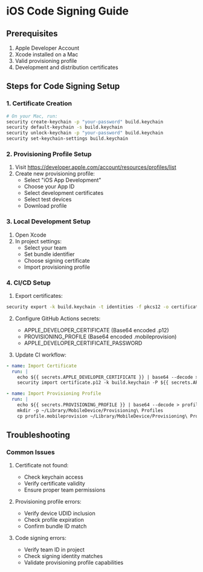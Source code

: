 # iOS Code Signing Guide

## Prerequisites
1. Apple Developer Account
2. Xcode installed on a Mac
3. Valid provisioning profile
4. Development and distribution certificates

## Steps for Code Signing Setup

### 1. Certificate Creation
```bash
# On your Mac, run:
security create-keychain -p "your-password" build.keychain
security default-keychain -s build.keychain
security unlock-keychain -p "your-password" build.keychain
security set-keychain-settings build.keychain
```

### 2. Provisioning Profile Setup
1. Visit https://developer.apple.com/account/resources/profiles/list
2. Create new provisioning profile:
   - Select "iOS App Development"
   - Choose your App ID
   - Select development certificates
   - Select test devices
   - Download profile

### 3. Local Development Setup
1. Open Xcode
2. In project settings:
   - Select your team
   - Set bundle identifier
   - Choose signing certificate
   - Import provisioning profile

### 4. CI/CD Setup
1. Export certificates:
```bash
security export -k build.keychain -t identities -f pkcs12 -o certificates.p12
```

2. Configure GitHub Actions secrets:
   - APPLE_DEVELOPER_CERTIFICATE (Base64 encoded .p12)
   - PROVISIONING_PROFILE (Base64 encoded .mobileprovision)
   - APPLE_DEVELOPER_CERTIFICATE_PASSWORD

3. Update CI workflow:
```yaml
- name: Import Certificate
  run: |
    echo ${{ secrets.APPLE_DEVELOPER_CERTIFICATE }} | base64 --decode > certificate.p12
    security import certificate.p12 -k build.keychain -P ${{ secrets.APPLE_DEVELOPER_CERTIFICATE_PASSWORD }}

- name: Import Provisioning Profile
  run: |
    echo ${{ secrets.PROVISIONING_PROFILE }} | base64 --decode > profile.mobileprovision
    mkdir -p ~/Library/MobileDevice/Provisioning\ Profiles
    cp profile.mobileprovision ~/Library/MobileDevice/Provisioning\ Profiles/
```

## Troubleshooting

### Common Issues
1. Certificate not found:
   - Check keychain access
   - Verify certificate validity
   - Ensure proper team permissions

2. Provisioning profile errors:
   - Verify device UDID inclusion
   - Check profile expiration
   - Confirm bundle ID match

3. Code signing errors:
   - Verify team ID in project
   - Check signing identity matches
   - Validate provisioning profile capabilities
